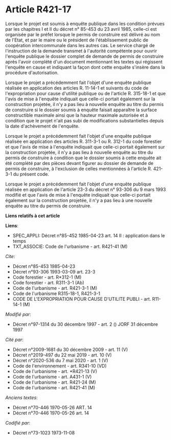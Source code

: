 # Article R421-17

Lorsque le projet est soumis à enquête publique dans les condition prévues par les chapitres I et II du décret n° 85-453 du
23 avril 1985, celle-ci est organisée par le préfet lorsque le permis de construire est délivré au nom de l'Etat, et par le
maire ou le président de l'établissement public de coopération intercommunale dans les autres cas. Le service chargé de
l'instruction de la demande transmet à l'autorité compétente pour ouvrir l'enquête publique le dossier complet de demande de
permis de construire après l'avoir complété d'un document mentionnant les textes qui régissent l'enquête en cause et
indiquant la façon dont cette enquête s'insère dans la procédure d'autorisation.

Lorsque le projet a précédemment fait l'objet d'une enquête publique réalisée en application des articles R. 11-14-1 et
suivants du code de l'expropriation pour cause d'utilité publique ou de l'article R. 315-18-1 et que l'avis de mise à
l'enquête indiquait que celle-ci portait également sur la construction projetée, il n'y a pas lieu à nouvelle enquête au
titre du permis de construire si le dossier soumis à enquête faisait apparaître la surface constructible maximale ainsi que
la hauteur maximale autorisée et à condition que le projet n'ait pas subi de modifications substantielles depuis la date
d'achèvement de l'enquête.

Lorsque le projet a précédemment fait l'objet d'une enquête publique réalisée en application des articles R. 311-3-1 ou R.
312-1 du code forestier et que l'avis de mise à l'enquête indiquait que celle-ci portait également sur la construction
projetée, il n'y a pas lieu à nouvelle enquête au titre du permis de construire à condition que le dossier soumis à cette
enquête ait été complété par des pièces devant figurer au dossier de demande de permis de construire, à l'exclusion de celles
mentionnées à l'article R. 421-3-1 du présent code.

Lorsque le projet a précédemment fait l'objet d'une enquête publique réalisée en application de l'article 23-3 du décret n°
93-306 du 9 mars 1993 modifié et que l'avis de mise à l'enquête indiquait que celle-ci portait également sur la construction
projetée, il n'y a pas lieu à une nouvelle enquête au titre du permis de construire.

**Liens relatifs à cet article**

**Liens**:

  - SPEC_APPLI: Décret n°85-452 1985-04-23 art. 14 II : application dans le temps
  - TXT_ASSOCIE: Code de l'urbanisme - art. R421-41 (M)

_Cite_:

  - Décret n°85-453 1985-04-23
  - Décret n°93-306 1993-03-09 art. 23-3
  - Code forestier - art. R*312-1 (M)
  - Code forestier - art. R311-3-1 (Ab)
  - Code de l'urbanisme - art. R421-3-1 (M)
  - Code de l'urbanisme R315-18-1, R421-3-1
  - CODE DE L'EXPROPRIATION POUR CAUSE D'UTILITE PUBLI - art. R11-14-1 (M)

_Modifié par_:

  - Décret n°97-1314 du 30 décembre 1997 - art. 2 () JORF 31 décembre 1997

_Cité par_:

  - Décret n°2009-1681 du 30 décembre 2009 - art. 11 (V)
  - Décret n°2019-497 du 22 mai 2019 - art. 10 (V)
  - Décret n°2020-536 du 7 mai 2020 - art. 1 (V)
  - Code de l'environnement - art. R341-10 (VD)
  - Code de l'urbanisme - art. *R421-13 (V)
  - Code de l'urbanisme - art. A431-1 (V)
  - Code de l'urbanisme - art. R421-24 (M)
  - Code de l'urbanisme - art. R421-41 (M)

_Anciens textes_:

  - Décret n°70-446 1970-05-26 ART. 14
  - Décret n°70-446 1970-05-26 art. 14

_Codifié par_:

  - Décret n°73-1023 1973-11-08
